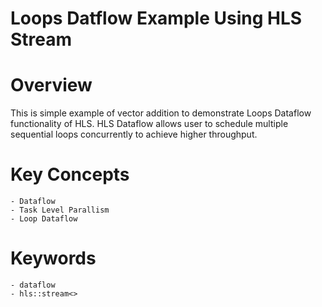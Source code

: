 Loops Datflow Example Using HLS Stream
======================================

# Overview
This is simple example of vector addition to demonstrate Loops Dataflow functionality of HLS. HLS Dataflow allows user to schedule multiple sequential loops concurrently to achieve higher throughput.

# Key Concepts
    - Dataflow
    - Task Level Parallism
    - Loop Dataflow

# Keywords
    - dataflow
    - hls::stream<> 
